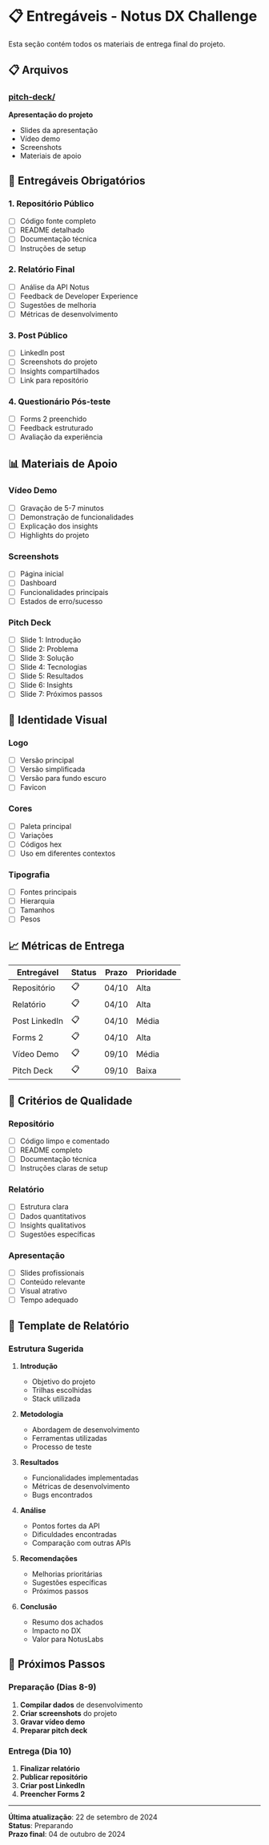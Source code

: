 # 📋 Entregáveis - Notus DX Challenge

Esta seção contém todos os materiais de entrega final do projeto.

## 📋 Arquivos

### [pitch-deck/](./pitch-deck/)
**Apresentação do projeto**
- Slides da apresentação
- Vídeo demo
- Screenshots
- Materiais de apoio

## 🎯 Entregáveis Obrigatórios

### **1. Repositório Público**
- [ ] Código fonte completo
- [ ] README detalhado
- [ ] Documentação técnica
- [ ] Instruções de setup

### **2. Relatório Final**
- [ ] Análise da API Notus
- [ ] Feedback de Developer Experience
- [ ] Sugestões de melhoria
- [ ] Métricas de desenvolvimento

### **3. Post Público**
- [ ] LinkedIn post
- [ ] Screenshots do projeto
- [ ] Insights compartilhados
- [ ] Link para repositório

### **4. Questionário Pós-teste**
- [ ] Forms 2 preenchido
- [ ] Feedback estruturado
- [ ] Avaliação da experiência

## 📊 Materiais de Apoio

### **Vídeo Demo**
- [ ] Gravação de 5-7 minutos
- [ ] Demonstração de funcionalidades
- [ ] Explicação dos insights
- [ ] Highlights do projeto

### **Screenshots**
- [ ] Página inicial
- [ ] Dashboard
- [ ] Funcionalidades principais
- [ ] Estados de erro/sucesso

### **Pitch Deck**
- [ ] Slide 1: Introdução
- [ ] Slide 2: Problema
- [ ] Slide 3: Solução
- [ ] Slide 4: Tecnologias
- [ ] Slide 5: Resultados
- [ ] Slide 6: Insights
- [ ] Slide 7: Próximos passos

## 🎨 Identidade Visual

### **Logo**
- [ ] Versão principal
- [ ] Versão simplificada
- [ ] Versão para fundo escuro
- [ ] Favicon

### **Cores**
- [ ] Paleta principal
- [ ] Variações
- [ ] Códigos hex
- [ ] Uso em diferentes contextos

### **Tipografia**
- [ ] Fontes principais
- [ ] Hierarquia
- [ ] Tamanhos
- [ ] Pesos

## 📈 Métricas de Entrega

| Entregável | Status | Prazo | Prioridade |
|------------|--------|-------|------------|
| Repositório | 📋 | 04/10 | Alta |
| Relatório | 📋 | 04/10 | Alta |
| Post LinkedIn | 📋 | 04/10 | Média |
| Forms 2 | 📋 | 04/10 | Alta |
| Vídeo Demo | 📋 | 09/10 | Média |
| Pitch Deck | 📋 | 09/10 | Baixa |

## 🎯 Critérios de Qualidade

### **Repositório**
- [ ] Código limpo e comentado
- [ ] README completo
- [ ] Documentação técnica
- [ ] Instruções claras de setup

### **Relatório**
- [ ] Estrutura clara
- [ ] Dados quantitativos
- [ ] Insights qualitativos
- [ ] Sugestões específicas

### **Apresentação**
- [ ] Slides profissionais
- [ ] Conteúdo relevante
- [ ] Visual atrativo
- [ ] Tempo adequado

## 📝 Template de Relatório

### **Estrutura Sugerida**
1. **Introdução**
   - Objetivo do projeto
   - Trilhas escolhidas
   - Stack utilizada

2. **Metodologia**
   - Abordagem de desenvolvimento
   - Ferramentas utilizadas
   - Processo de teste

3. **Resultados**
   - Funcionalidades implementadas
   - Métricas de desenvolvimento
   - Bugs encontrados

4. **Análise**
   - Pontos fortes da API
   - Dificuldades encontradas
   - Comparação com outras APIs

5. **Recomendações**
   - Melhorias prioritárias
   - Sugestões específicas
   - Próximos passos

6. **Conclusão**
   - Resumo dos achados
   - Impacto no DX
   - Valor para NotusLabs

## 🚀 Próximos Passos

### **Preparação (Dias 8-9)**
1. **Compilar dados** de desenvolvimento
2. **Criar screenshots** do projeto
3. **Gravar vídeo demo**
4. **Preparar pitch deck**

### **Entrega (Dia 10)**
1. **Finalizar relatório**
2. **Publicar repositório**
3. **Criar post LinkedIn**
4. **Preencher Forms 2**

---

**Última atualização**: 22 de setembro de 2024  
**Status**: Preparando  
**Prazo final**: 04 de outubro de 2024
